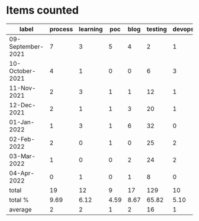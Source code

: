 # Items counted
label | process | learning | poc | blog | testing | devops
---|---|---|---|---|---|---
09-September-2021 | 7 | 3 | 5 | 4 | 2 | 1
10-October-2021 | 4 | 1 | 0 | 0 | 6 | 3
11-Nov-2021 | 2 | 3 | 1 | 1 | 12 | 1
12-Dec-2021 | 2 | 1 | 1 | 3 | 20 | 1
01-Jan-2022 | 1 | 3 | 1 | 6 | 32 | 0
02-Feb-2022 | 2 | 0 | 1 | 0 | 25 | 2
03-Mar-2022 | 1 | 0 | 0 | 2 | 24 | 2
04-Apr-2022 | 0 | 1 | 0 | 1 | 8 | 0
total | 19 | 12 | 9 | 17 | 129 | 10
total % | 9.69 | 6.12 | 4.59 | 8.67 | 65.82 | 5.10
average | 2 | 2 | 1 | 2 | 16 | 1
